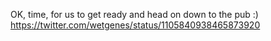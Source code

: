 OK, time, for us to get ready and head on down to the pub :) https://twitter.com/wetgenes/status/1105840938465873920